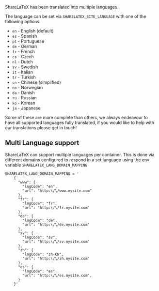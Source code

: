ShareLaTeX has been translated into multiple languages. 

The language can be set via `SHARELATEX_SITE_LANGUAGE` with one of the following options:

* `en` - English (default)
* `es` - Spanish
* `pt` - Portuguese
* `de` - German
* `fr` - French
* `cs` - Czech
* `nl` - Dutch
* `sv` - Swedish
* `it` - Italian
* `tr` - Turkish
* `cn` - Chinese (simplified)
* `no` - Norwegian
* `da` - Danish
* `ru` - Russian
* `ko` - Korean
* `ja` - Japanese

Some of these are more complete than others, we always endeavour to have all supported languages fully translated, if you would like to help with our translations please get in touch!


## Multi Language support
ShareLaTeX can support multiple languages per container. This is done via different domains configured to respond in a set language using the env variable `SHARELATEX_LANG_DOMAIN_MAPPING`

    SHARELATEX_LANG_DOMAIN_MAPPING = '
        {
          "www": {
            "lngCode": "en",
            "url": "http:\/\/www.mysite.com"
          },
          "fr": {
            "lngCode": "fr",
            "url": "http:\/\/fr.mysite.com"
          },
          "de": {
            "lngCode": "de",
            "url": "http:\/\/de.mysite.com"
          },
          "sv": {
            "lngCode": "sv",
            "url": "http:\/\/sv.mysite.com"
          },
          "zh": {
            "lngCode": "zh-CN",
            "url": "http:\/\/zh.mysite.com"
          },
          "es": {
            "lngCode": "es",
            "url": "http:\/\/es.mysite.com",
          }
        }'
